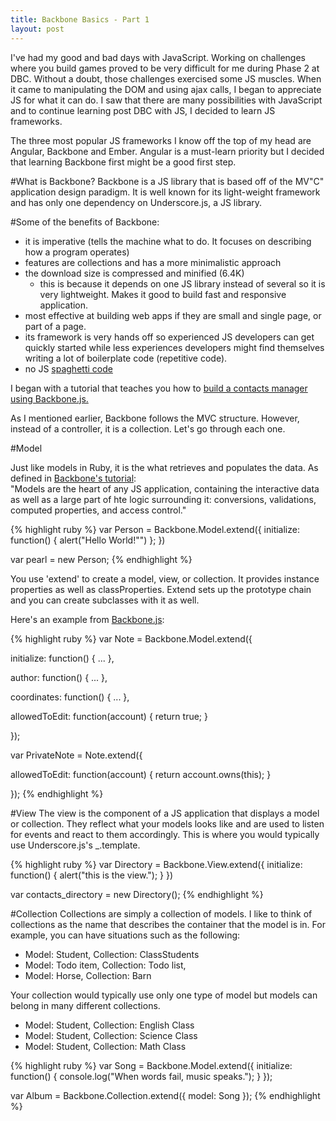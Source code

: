 ```yaml
---
title: Backbone Basics - Part 1
layout: post
---
```


I've had my good and bad days with JavaScript. Working on challenges where you build games proved to be very difficult for me during Phase 2 at DBC. Without a doubt, those challenges exercised some JS muscles. When it came to manipulating the DOM and using ajax calls, I began to appreciate JS for what it can do. I saw that there are many possibilities with JavaScript and to continue learning post DBC with JS, I decided to learn JS frameworks.

The three most popular JS frameworks I know off the top of my head are Angular, Backbone and Ember. Angular is a must-learn priority but I decided that learning Backbone first might be a good first step.

#What is Backbone?
Backbone is a JS library that is based off of the MV"C" application design paradigm. It is well known for its light-weight framework and has only one dependency on Underscore.js, a JS library.

#Some of the benefits of Backbone:

- it is imperative (tells the machine what to do. It focuses on describing how a program operates)
- features are collections and has a more minimalistic approach
- the download size is compressed and minified (6.4K)
	- this is because it depends on one JS library instead of several so it is very lightweight. Makes it good to build fast and responsive application.
- most effective at building web apps if they are small and single page, or part of a page.
- its framework is very hands off so experienced JS developers can get quickly started while less experiences developers might find themselves writing a lot of boilerplate code (repetitive code).
- no JS <a href="http://en.wikipedia.org/wiki/Spaghetti_code">spaghetti code</a>


I began with a tutorial that teaches you how to <a href="http://code.tutsplus.com/tutorials/build-a-contacts-manager-using-backbonejs-part-1--net-24277">build a contacts manager using Backbone.js.</a>

As I mentioned earlier, Backbone follows the MVC structure. However, instead of a controller, it is a collection. Let's go through each one.

#Model

Just like models in Ruby, it is the what retrieves and populates the data. As defined in <a href="http://backbonetutorials.com/what-is-a-model/">Backbone's tutorial</a>:<br>
	"Models are the heart of any JS application, containing the interactive data as well as a large part of hte logic surrounding it: conversions, validations, computed properties, and access control."



{% highlight ruby %}
var Person = Backbone.Model.extend({
	initialize: function() {
		alert("Hello World!"")
	};
})

var pearl = new Person;
{% endhighlight %}

You use 'extend' to create a model, view, or collection. It provides instance properties as well as classProperties. Extend sets up the prototype chain and you can create subclasses with it as well.

Here's an example from <a href="http://backbonejs.org/#Model-extend">Backbone.js</a>:

{% highlight ruby %}
var Note = Backbone.Model.extend({

  initialize: function() { ... },

  author: function() { ... },

  coordinates: function() { ... },

  allowedToEdit: function(account) {
    return true;
  }

});

var PrivateNote = Note.extend({

  allowedToEdit: function(account) {
    return account.owns(this);
  }

});
{% endhighlight %}

#View
The view is the component of a JS application that displays a model or collection. They reflect what your models looks like and are used to listen for events and react to them accordingly. This is where you would typically use Underscore.js's _.template.

{% highlight ruby %}
var Directory = Backbone.View.extend({
	initialize: function() {
		alert("this is the view.");
	}
})

var contacts_directory = new Directory();
{% endhighlight %}

#Collection
Collections are simply a collection of models. I like to think of collections as the name that describes the container that the model is in. For example, you can have situations such as the following:

- Model: Student, Collection: ClassStudents
- Model: Todo item, Collection: Todo list,
- Model: Horse, Collection: Barn

Your collection would typically use only one type of model but models can belong in many different collections.

- Model: Student, Collection: English Class
- Model: Student, Collection: Science Class
- Model: Student, Collection: Math Class

{% highlight ruby %}
var Song = Backbone.Model.extend({
	initialize: function() {
		console.log("When words fail, music speaks.");
	}
});

var Album = Backbone.Collection.extend({
	model: Song
});
{% endhighlight %}



